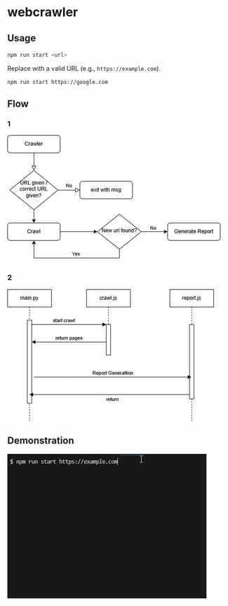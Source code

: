 # webcrawler

## Usage
```bash
npm run start <url>
```

Replace <url> with a valid URL (e.g., `https://example.com`).
```bash
npm run start https://google.com
```

## Flow
### 1
![Flow Diagram](./assets/Process.png)

### 2
![Timeline Diagram](./assets/Timeline.png)

## Demonstration
![Program in Action](./assets/sample.gif)